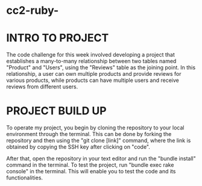 # cc2-ruby-

# INTRO TO PROJECT
The code challenge for this week involved developing a project that establishes a many-to-many relationship between two tables named "Product" and "Users", using the "Reviews" table as the joining point. In this relationship, a user can own multiple products and provide reviews for various products, while products can have multiple users and receive reviews from different users.


# PROJECT BUILD UP
To operate my project, you begin by cloning the repository to your local environment through the terminal. This can be done by forking the repository and then using the "git clone [link]" command, where the link is obtained by copying the SSH key after clicking on "code".

After that, open the repository in your text editor and run the "bundle install" command in the terminal. To test the project, run "bundle exec rake console" in the terminal. This will enable you to test the code and its functionalities.
